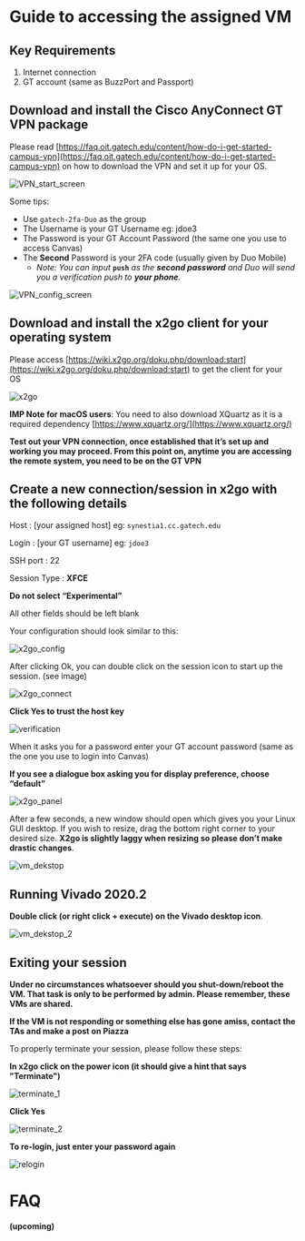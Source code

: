# Guide to accessing the assigned VM

## Key Requirements
1. Internet connection
2. GT account (same as BuzzPort and Passport)

## Download and install the Cisco AnyConnect GT VPN package
Please read  [https://faq.oit.gatech.edu/content/how-do-i-get-started-campus-vpn](https://faq.oit.gatech.edu/content/how-do-i-get-started-campus-vpn) on how to download the VPN and set it up for your OS.

![VPN_start_screen](/access_vm_steps/images/vpn1.PNG "VPN_start_screen")

Some tips:
* Use ```gatech-2fa-Duo``` as the group
* The Username is your GT Username eg: jdoe3
* The Password is your GT Account Password (the same one you use to access Canvas)
* The **Second** Password is your 2FA code (usually given by Duo Mobile)
    * *Note: You can input* **```push```** *as the **second password** and Duo will send you a verification push to **your phone**.* 


![VPN_config_screen](/access_vm_steps/images/vpn2.PNG "VPN_config_screen")

## Download and install the x2go **client** for your operating system
Please access [https://wiki.x2go.org/doku.php/download:start](https://wiki.x2go.org/doku.php/download:start) to get the client for your OS

![x2go](/access_vm_steps/images/x2go_client.PNG "x2go")

**IMP Note for macOS users**: You need to also download XQuartz as it is a required dependency [https://www.xquartz.org/](https://www.xquartz.org/)

**Test out your VPN connection, once established that it’s set up and working you may proceed. From this point on, anytime you are accessing the remote system, you need to be on the GT VPN**

## Create a new connection/session in x2go with the following details
Host : [your assigned host] eg: ```synestia1.cc.gatech.edu```

Login : [your GT username] eg: ```jdoe3```

SSH port : 22

Session Type : **XFCE** 

**Do not select “Experimental”**

All other fields should be left blank

Your configuration should look similar to this:

![x2go_config](/access_vm_steps/images/x2go_config.PNG "x2go config")

After clicking Ok, you can double click on the session icon to start up the session. (see image)

![x2go_connect](/access_vm_steps/images/x2go_connect.PNG "x2go connection")

**Click Yes to trust the host key**

![verification](/access_vm_steps/images/verification_picture.PNG "host verification")

When it asks you for a password enter your GT account password (same as the one you use to login into Canvas)

**If you see a dialogue box asking you for display preference, choose “default”**

![x2go_panel](/access_vm_steps/images/default_config_pic.PNG "x2go default panel")

After a few seconds, a new window should open which gives you your Linux GUI desktop. If you wish to resize, drag the bottom right corner to your desired size. **X2go is slightly laggy when resizing so please don’t make drastic changes**.

![vm_dekstop](/access_vm_steps/images/vm_desktop.PNG "vm_desktop")

## Running Vivado 2020.2

**Double click (or right click + execute) on the Vivado desktop icon**.

![vm_dekstop_2](/access_vm_steps/images/vm_desktop_2.PNG "vm_desktop_2")

## Exiting your session

**Under no circumstances whatsoever should you shut-down/reboot the VM. That task is only to be performed by admin. Please remember, these VMs are shared.**

**If the VM is not responding or something else has gone amiss, contact the TAs and make a post on Piazza**

To properly terminate your session, please follow these steps:

**In x2go click on the power icon (it should give a hint that says "Terminate")**

![terminate_1](/access_vm_steps/images/terminate_1_edit.jpg "terminate_1")

**Click Yes**

![terminate_2](/access_vm_steps/images/terminate_2.PNG "terminate_2")

**To re-login, just enter your password again**

![relogin](/access_vm_steps/images/relogin.PNG "relogin")


# FAQ

**(upcoming)**
